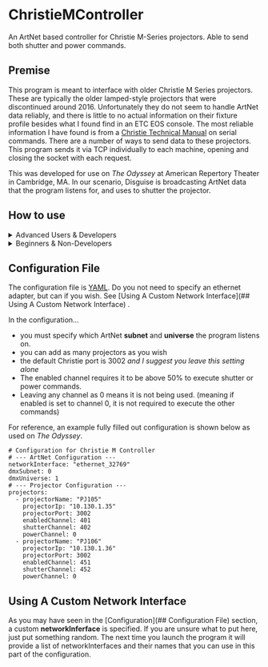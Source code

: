 # ChristieMController
An ArtNet based controller for Christie M-Series projectors. Able to send both shutter and power commands.


## Premise
This program is meant to interface with older Christie M Series projectors. These are typically the older lamped-style projectors that were discontinued around 2016. Unfortunately they do not seem to handle ArtNet data reliably, and there is little to no actual information on their fixture profile besides what I found find in an ETC EOS console. The most reliable information I have found is from a [Christie Technical Manual](https://www.christiedigital.com/globalassets/resources/public/020-100224-11-christie-lit-tech-ref-m-series-serial-commands.pdf) on serial commands. There are a number of ways to send data to these projectors. This program sends it via TCP individually to each machine, opening and closing the socket with each request.

This was developed for use on *The Odyssey* at American Repertory Theater in Cambridge, MA. In our scenario, Disguise is broadcasting ArtNet data that the program listens for, and uses to shutter the projector.


## How to use

<details>
<summary>Advanced Users & Developers</summary>
Launch the jarfile as you would any other from a command line. The first time you run it, it will generate a folder next to it where it keeps logs & has a **properties.yml** you can edit to configure your projectors. For more on that, see the [Configuration File](## Configuration File) section.
</details>

<details>
<summary>Beginners & Non-Developers</summary>
Install the [Java JDK](https://learn.microsoft.com/en-us/java/openjdk/download) for your system. Open Command Prompt (or Terminal on MacOS) and type the following command:
```
java -jar C:\path\to\ChristieMController-1.0.2.jar
```
The first time it will generate a folder next to it where it keeps logs & has a **properties.yml** you can edit to configure your projectors. For more on that, see the [Configuration File](## Configuration File) section.
</details>


## Configuration File
The configuration file is [YAML](https://en.wikipedia.org/wiki/YAML). Do you not need to specify an ethernet adapter, but can if you wish. See [Using A Custom Network Interface](## Using A Custom Network Interface) .

In the configuration... 
- you must specify which ArtNet **subnet** and **universe** the program listens on.
- you can add as many projectors as you wish
- the default Christie port is 3002 *and I suggest you leave this setting alone*
- The enabled channel requires it to be above 50% to execute shutter or power commands.
- Leaving any channel as 0 means it is not being used. (meaning if enabled is set to channel 0, it is not required to execute the other commands)

For reference, an example fully filled out configuration is shown below as used on *The Odyssey*.

```
# Configuration for Christie M Controller
# --- ArtNet Configuration ---
networkInterface: "ethernet_32769"
dmxSubnet: 0
dmxUniverse: 1
# --- Projector Configuration ---
projectors:
  - projectorName: "PJ105"
    projectorIp: "10.130.1.35"
    projectorPort: 3002
    enabledChannel: 401
    shutterChannel: 402
    powerChannel: 0
  - projectorName: "PJ106"
    projectorIp: "10.130.1.36"
    projectorPort: 3002
    enabledChannel: 451
    shutterChannel: 452
    powerChannel: 0
```


## Using A Custom Network Interface

As you may have seen in the [Configuration](## Configuration File) section, a custom **networkInferface** is specified. If you are unsure what to put here, just put something random. The next time you launch the program it will provide a list of networkInterfaces and their names that you can use in this part of the configuration.

